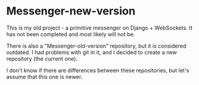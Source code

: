 # Messenger-new-version

This is my old project - a primitive messenger on Django + WebSockets. It has not been completed and most likely will not be.

There is also a "Messenger-old-version" repository, but it is considered outdated. I had problems with git in it, and I decided to create a new repository (the current one).

I don't know if there are differences between these repositories, but let's assume that this one is newer.

